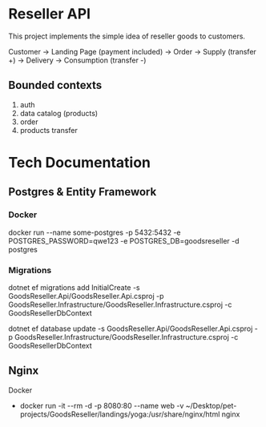 # Reseller API

This project implements the simple idea of reseller goods to customers.

Customer -> Landing Page (payment included) -> Order -> Supply (transfer +) -> Delivery -> Consumption (transfer -)

## Bounded contexts

1. auth
1. data catalog (products)
1. order
1. products transfer

# Tech Documentation

## Postgres & Entity Framework

### Docker
docker run --name some-postgres -p 5432:5432 -e POSTGRES_PASSWORD=qwe123 -e POSTGRES_DB=goodsreseller -d postgres

### Migrations
dotnet ef migrations add InitialCreate -s GoodsReseller.Api/GoodsReseller.Api.csproj -p  GoodsReseller.Infrastructure/GoodsReseller.Infrastructure.csproj -c GoodsResellerDbContext

dotnet ef database update -s GoodsReseller.Api/GoodsReseller.Api.csproj -p  GoodsReseller.Infrastructure/GoodsReseller.Infrastructure.csproj -c GoodsResellerDbContext

## Nginx

Docker
- docker run -it --rm -d -p 8080:80 --name web -v ~/Desktop/pet-projects/GoodsReseller/landings/yoga:/usr/share/nginx/html nginx 